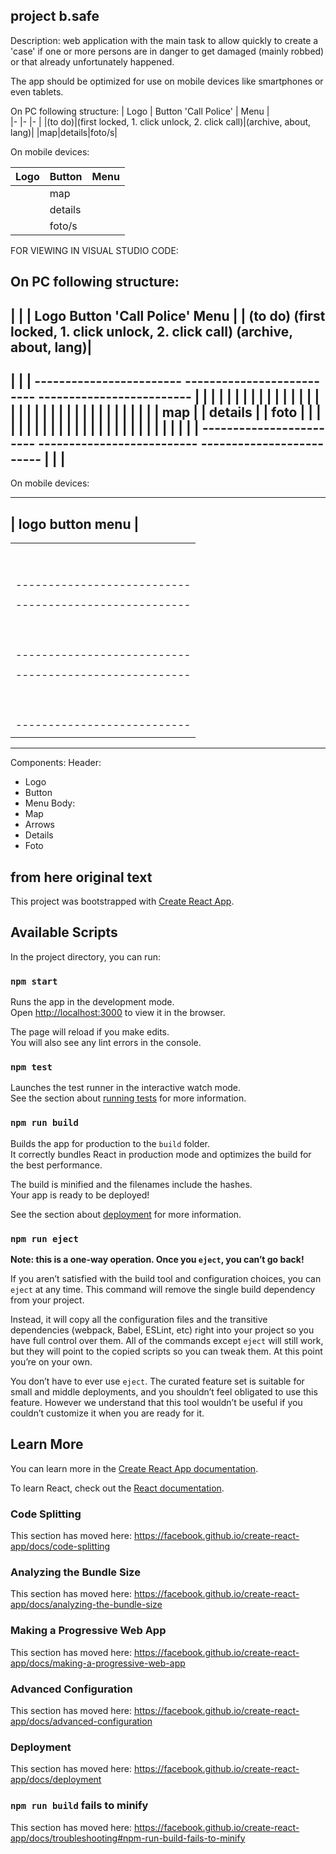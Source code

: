 
## project b.safe ##

Description: web application with the main task to allow quickly to create a 'case' if one or more persons are in danger to get damaged (mainly robbed) or that already unfortunately happened.

The app should be optimized for use on mobile devices like smartphones or even tablets.

On PC following structure:
|  Logo	| Button 'Call Police'  	|  Menu 	|  	
|-	|-	|-	|
|(to do)|(first locked, 1. click unlock, 2. click call)|(archive, about, lang)|
|map|details|foto/s|


On mobile devices:

|Logo |Button |Menu|
|-	|-	|-	|
|   | map | |
|   | details | |
|   |foto/s | |


FOR VIEWING IN VISUAL STUDIO CODE:


On PC following structure:
--------------------------------------------------------------------------------------------
|                                                                                          |
|   Logo                          Button 'Call Police'                             Menu    |
|  (to do)         (first locked, 1. click unlock, 2. click call)    (archive, about, lang)|
--------------------------------------------------------------------------------------------
|                                                                                          |
|    ------------------------    --------------------------   -------------------------    |
|    |                      |    |                        |   |                       |    |
|    |                      |    |                        |   |                       |    |
|    |                      |    |                        |   |                       |    |
|    |                      |    |                        |   |                       |    |
|    |         map          |    |        details         |   |         foto          |    |
|    |                      |    |                        |   |                       |    |
|    |                      |    |                        |   |                       |    |
|    |                      |    |                        |   |                       |    |
|    ------------------------    --------------------------   -------------------------    |
|                                                                                          |
--------------------------------------------------------------------------------------------

On mobile devices:

-----------------------------------
| logo         button        menu |
-----------------------------------
|                                 |
|   ---------------------------   |
|   |          arrows         |   |
|   |     ---------------     |   |
|   |     |              |    |   |
|   |     |              |    |   |
|   |  <  |     map      |  > |   |
|   |     |              |    |   |
|   |     |              |    |   |
|   |     ---------------     |   |
|   |to indicate the direction|   |
|   ---------------------------   |
|                                 |
|   ---------------------------   |
|   |                         |   |
|   |                         |   |
|   |                         |   |
|   |                         |   |
|   |         details         |   |
|   |                         |   |
|   |                         |   |
|   |                         |   |
|   |                         |   |
|   ---------------------------   |
|                                 |
|   ---------------------------   |
|   |                         |   |
|   |                         |   |
|   |                         |   |
|   |                         |   |
|   |           foto          |   |
|   |                         |   |
|   |                         |   |
|   |                         |   |
|   |                         |   |
|   ---------------------------   |
|                                 |
-----------------------------------

Components:
Header:
 - Logo
 - Button
 - Menu
 Body:
 - Map
 - Arrows
 - Details
 - Foto





## from here original text ##
This project was bootstrapped with [Create React App](https://github.com/facebook/create-react-app).

## Available Scripts

In the project directory, you can run:

### `npm start`

Runs the app in the development mode.<br />
Open [http://localhost:3000](http://localhost:3000) to view it in the browser.

The page will reload if you make edits.<br />
You will also see any lint errors in the console.

### `npm test`

Launches the test runner in the interactive watch mode.<br />
See the section about [running tests](https://facebook.github.io/create-react-app/docs/running-tests) for more information.

### `npm run build`

Builds the app for production to the `build` folder.<br />
It correctly bundles React in production mode and optimizes the build for the best performance.

The build is minified and the filenames include the hashes.<br />
Your app is ready to be deployed!

See the section about [deployment](https://facebook.github.io/create-react-app/docs/deployment) for more information.

### `npm run eject`

**Note: this is a one-way operation. Once you `eject`, you can’t go back!**

If you aren’t satisfied with the build tool and configuration choices, you can `eject` at any time. This command will remove the single build dependency from your project.

Instead, it will copy all the configuration files and the transitive dependencies (webpack, Babel, ESLint, etc) right into your project so you have full control over them. All of the commands except `eject` will still work, but they will point to the copied scripts so you can tweak them. At this point you’re on your own.

You don’t have to ever use `eject`. The curated feature set is suitable for small and middle deployments, and you shouldn’t feel obligated to use this feature. However we understand that this tool wouldn’t be useful if you couldn’t customize it when you are ready for it.

## Learn More

You can learn more in the [Create React App documentation](https://facebook.github.io/create-react-app/docs/getting-started).

To learn React, check out the [React documentation](https://reactjs.org/).

### Code Splitting

This section has moved here: https://facebook.github.io/create-react-app/docs/code-splitting

### Analyzing the Bundle Size

This section has moved here: https://facebook.github.io/create-react-app/docs/analyzing-the-bundle-size

### Making a Progressive Web App

This section has moved here: https://facebook.github.io/create-react-app/docs/making-a-progressive-web-app

### Advanced Configuration

This section has moved here: https://facebook.github.io/create-react-app/docs/advanced-configuration

### Deployment

This section has moved here: https://facebook.github.io/create-react-app/docs/deployment

### `npm run build` fails to minify

This section has moved here: https://facebook.github.io/create-react-app/docs/troubleshooting#npm-run-build-fails-to-minify

